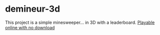 # demineur-3d

This project is a simple minesweeper... in 3D with a leaderboard.
[Playable online with no download](https://play.unity.com/mg/other/webgl-build-482)
